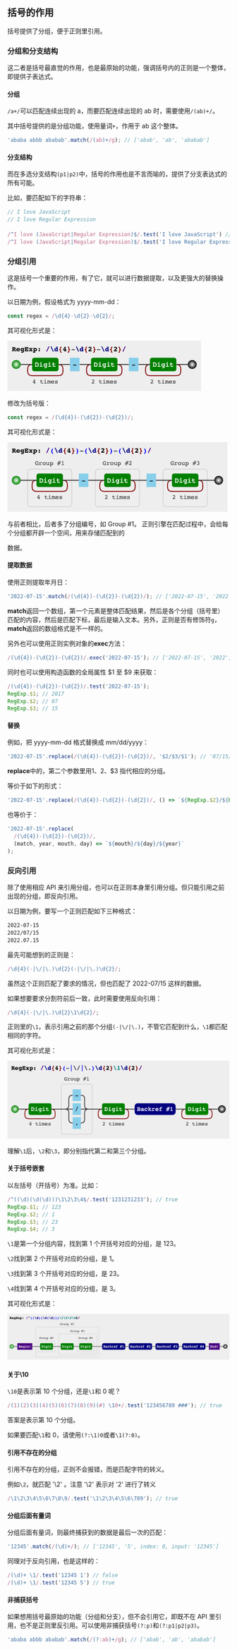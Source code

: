 ## 括号的作用

括号提供了分组，便于正则里引用。

### 分组和分支结构

这二者是括号最直觉的作用，也是最原始的功能，强调括号内的正则是一个整体，即提供子表达式。

#### 分组

`/a+/`可以匹配连续出现的 a，而要匹配连续出现的 ab 时，需要使用`/(ab)+/`。

其中括号提供的是分组功能，使用量词`+`，作用于 ab 这个整体。

```javascript
'ababa abbb ababab'.match(/(ab)+/g); // ['abab', 'ab', 'ababab']
```

#### 分支结构

而在多选分支结构`(p1|p2)`中，括号的作用也是不言而喻的，提供了分支表达式的所有可能。

比如，要匹配如下的字符串：

```javascript
// I love JavaScript
// I love Regular Expression

/^I love (JavaScript|Regular Expression)$/.test('I love JavaScript') // true
/^I love (JavaScript|Regular Expression)$/.test('I love Regular Expression') // true

```

### 分组引用

这是括号一个重要的作用，有了它，就可以进行数据提取，以及更强大的替换操作。

以日期为例，假设格式为 yyyy-mm-dd：

```javascript
const regex = /\d{4}-\d{2}-\d{2}/;
```

其可视化形式是：

![group1](./accets/group1.png)

修改为括号版：

```javascript
const regex = /(\d{4})-(\d{2})-(\d{2})/;
```

其可视化形式是：

![group2](./accets/group2.png)

与前者相比，后者多了分组编号，如 Group #1。 正则引擎在匹配过程中，会给每个分组都开辟一个空间，用来存储匹配到的

数据。

#### 提取数据

使用正则提取年月日：

```javascript
'2022-07-15'.match(/(\d{4})-(\d{2})-(\d{2})/); // ['2022-07-15', '2022', '07', '15', index: 0, input: '2022-07-15']
```

**match**返回一个数组，第一个元素是整体匹配结果，然后是各个分组（括号里）匹配的内容，然后是匹配下标，最后是输入文本。另外，正则是否有修饰符`g`，**match**返回的数组格式是不一样的。

另外也可以使用正则实例对象的**exec**方法：

```javascript
/(\d{4})-(\d{2})-(\d{2})/.exec('2022-07-15'); // ['2022-07-15', '2022', '07', '15', index: 0, input: '2022-07-15']
```

同时也可以使用构造函数的全局属性 $1 至 $9 来获取：

```javascript
/(\d{4})-(\d{2})-(\d{2})/.test('2022-07-15');
RegExp.$1; // 2017
RegExp.$2; // 07
RegExp.$3; // 15
```

#### 替换

例如，把 yyyy-mm-dd 格式替换成 mm/dd/yyyy：

```javascript
'2022-07-15'.replace(/(\d{4})-(\d{2})-(\d{2})/, '$2/$3/$1'); // '07/15/2022'
```

**replace**中的，第二个参数里用$1、$2、$3 指代相应的分组。

等价于如下的形式：

```javascript
'2022-07-15'.replace(/(\d{4})-(\d{2})-(\d{2})/, () => `${RegExp.$2}/${RegExp.$3}/${RegExp.$1}`);
```

也等价于：

```javascript
'2022-07-15'.replace(
  /(\d{4})-(\d{2})-(\d{2})/,
  (match, year, mouth, day) => `${mouth}/${day}/${year}`
);
```

### 反向引用

除了使用相应 API 来引用分组，也可以在正则本身里引用分组。但只能引用之前出现的分组，即反向引用。

以日期为例，要写一个正则匹配如下三种格式：

```tex
2022-07-15
2022/07/15
2022.07.15
```

最先可能想到的正则是：

```javascript
/\d{4}(-|\/|\.)\d{2}(-|\/|\.)\d{2}/;
```

虽然这个正则匹配了要求的情况，但也匹配了 2022-07/15 这样的数据。

如果想要要求分割符前后一致，此时需要使用反向引用：

```javascript
/\d{4}(-|\/|\.)\d{2}\1\d{2}/;
```

正则里的`\1`，表示引用之前的那个分组`(-|\/|\.)`，不管它匹配到什么，`\1`都匹配相同的字符。

其可视化形式是：

![group3](./accets/group3.png)

理解`\1`后，`\2`和`\3`，即分别指代第二和第三个分组。

#### **关于括号嵌套**

以左括号（开括号）为准。比如：

```javascript
/^((\d)(\d(\d)))\1\2\3\4$/.test('1231231233'); // true
RegExp.$1; // 123
RegExp.$2; // 1
RegExp.$3; // 23
RegExp.$4; // 3
```

`\1`是第一个分组内容，找到第 1 个开括号对应的分组，是 123。

`\2`找到第 2 个开括号对应的分组，是 1。

`\3`找到第 3 个开括号对应的分组，是 23。

`\4`找到第 4 个开括号对应的分组，是 3。

其可视化形式是：

![group4](./accets/group4.png)

#### 关于\10

`\10`是表示第 10 个分组，还是`\1`和 0 呢？

```javascript
/(1)(2)(3)(4)(5)(6)(7)(8)(9)(#) \10+/.test('123456789 ###'); // true
```

答案是表示第 10 个分组。

如果要匹配`\1`和 0，请使用`(?:\1)0`或者`\1(?:0)`。

#### 引用不存在的分组

引用不存在的分组，正则不会报错，而是匹配字符的转义。

例如`\2`，就匹配 '\2' 。注意 '\2' 表示对 '2' 进行了转义

```javascript
/\1\2\3\4\5\6\7\8\9/.test('\1\2\3\4\5\6\789'); // true
```

#### 分组后面有量词

分组后面有量词，则最终捕获到的数据是最后一次的匹配：

```javascript
'12345'.match(/(\d)+/); // ['12345', '5', index: 0, input: '12345']
```

同理对于反向引用，也是这样的：

```javascript
/(\d)+ \1/.test('12345 1') // false
/(\d)+ \1/.test('12345 5') // true
```

#### 非捕获括号

如果想用括号最原始的功能（分组和分支），但不会引用它，即既不在 API 里引用，也不是正则里反引用。可以使用非捕获括号`(?:p)`和`(?:p1|p2|p3)`。

```javascript
'ababa abbb ababab'.match(/(?:ab)+/g); // ['abab', 'ab', 'ababab']
```
